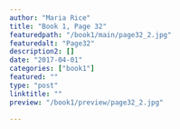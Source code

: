 ```yaml
---
author: "Maria Rice"
title: "Book 1, Page 32"
featuredpath: "/book1/main/page32_2.jpg"
featuredalt: "Page32"
description2: []
date: "2017-04-01"
categories: ["book1"]
featured: ""
type: "post"
linktitle: ""
preview: "/book1/preview/page32_2.jpg"

---
```


